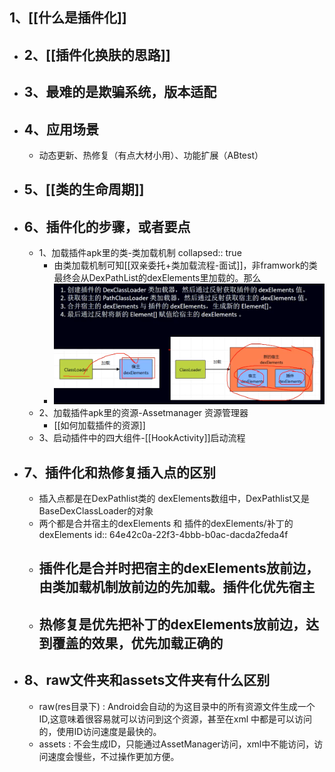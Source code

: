 ## 1、[[什么是插件化]]
- ## 2、[[插件化换肤的思路]]
- ## 3、最难的是欺骗系统，版本适配
- ## 4、应用场景
	- 动态更新、热修复（有点大材小用）、功能扩展（ABtest）
- ## 5、[[类的生命周期]]
- ## 6、插件化的步骤，或者要点
	- 1、加载插件apk里的类-类加载机制
	  collapsed:: true
		- 由类加载机制可知[[双亲委托+类加载流程-面试]]，非framwork的类最终会从DexPathList的dexElements里加载的。那么
		- ![image.png](../assets/image_1692674793589_0.png)
	- 2、加载插件apk里的资源-Assetmanager 资源管理器
		- [[如何加载插件的资源]]
	- 3、启动插件中的四大组件-[[HookActivity]]启动流程
- ## 7、插件化和热修复插入点的区别
	- 插入点都是在DexPathlist类的 dexElements数组中，DexPathlist又是BaseDexClassLoader的对象
	- 两个都是合并宿主的dexElements 和 插件的dexElements/补丁的dexElements
	  id:: 64e42c0a-22f3-4bbb-b0ac-dacda2feda4f
	- ## 插件化是合并时把宿主的dexElements放前边，由类加载机制放前边的先加载。插件化优先宿主
	- ## 热修复是优先把补丁的dexElements放前边，达到覆盖的效果，优先加载正确的
- ## 8、raw文件夹和assets文件夹有什么区别
	- raw(res目录下) : Android会自动的为这目录中的所有资源文件生成一个ID,这意味着很容易就可以访问到这个资源，甚至在xml 中都是可以访问的，使用ID访问速度是最快的。
	- assets : 不会生成ID，只能通过AssetManager访问，xml中不能访问，访问速度会慢些，不过操作更加方便。